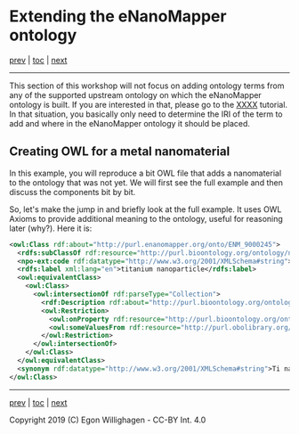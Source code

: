 # Extending the eNanoMapper ontology

[prev](scholia.md) | [toc](./README.md) | [next](nanomaterial.md)

---

This section of this workshop will not focus on adding ontology terms from any of the supported
upstream ontology on which the eNanoMapper ontology is built. If you are interested in that,
please go to the [XXXX]() tutorial. In that situation, you basically only need to determine
the IRI of the term to add and where in the eNanoMapper ontology it should be placed.

## Creating OWL for a metal nanomaterial

In this example, you will reproduce a bit OWL file that adds a nanomaterial to the ontology that
was not yet. We will first see the full example and then discuss the components bit by bit.

So, let's make the jump in and briefly look at the full example. It uses OWL Axioms to provide
additional meaning to the ontology, useful for reasoning later (why?). Here it is:

```xml
<owl:Class rdf:about="http://purl.enanomapper.org/onto/ENM_9000245">
  <rdfs:subClassOf rdf:resource="http://purl.bioontology.org/ontology/npo#NPO_1384"/>
  <npo-ext:code rdf:datatype="http://www.w3.org/2001/XMLSchema#string">titanium nanoparticle</npo-ext:code>
  <rdfs:label xml:lang="en">titanium nanoparticle</rdfs:label>
  <owl:equivalentClass>
    <owl:Class>
      <owl:intersectionOf rdf:parseType="Collection">
        <rdf:Description rdf:about="http://purl.bioontology.org/ontology/npo#NPO_707"/>
        <owl:Restriction>
          <owl:onProperty rdf:resource="http://purl.bioontology.org/ontology/npo#has_component_part"/>
          <owl:someValuesFrom rdf:resource="http://purl.obolibrary.org/obo/CHEBI_33341"/>
        </owl:Restriction>
      </owl:intersectionOf>
    </owl:Class>
  </owl:equivalentClass>
  <synonym rdf:datatype="http://www.w3.org/2001/XMLSchema#string">Ti nanoparticle</synonym>
</owl:Class>
```

---

[prev](scholia.md) | [toc](./README.md) | [next](nanomaterial.md)

Copyright 2019 (C) Egon Willighagen - CC-BY Int. 4.0
